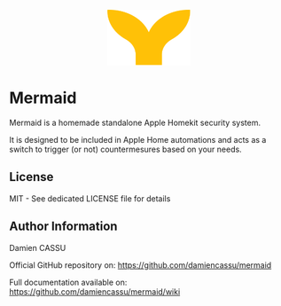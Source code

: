 <p align="center"><img width="150" height="100" src="https://raw.githubusercontent.com/damiencassu/mermaid/main/mermaid.svg" alt="M Logo" /></p>

Mermaid
==============

Mermaid is a homemade standalone Apple Homekit security system. 

It is designed to be included in Apple Home automations and acts as a switch to trigger (or not) countermesures based on your needs.


License
-------

MIT - See dedicated LICENSE file for details

Author Information
------------------

Damien CASSU

Official GitHub repository on: https://github.com/damiencassu/mermaid

Full documentation available on: https://github.com/damiencassu/mermaid/wiki
